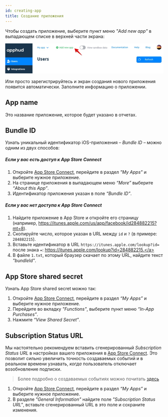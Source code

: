 ```yaml
---
id: creating-app
title: Создание приложения
---
```

Чтобы создать приложение, выберите пункт меню *"Add new app"* в выпадающем списке в верхней части экрана:

![New-app-step-1](assets/new-app-step-1.jpeg)

Или просто зарегистрируйтесь и экран создания нового приложения появится автоматически. Заполните информацию о приложении.

## App name

Это название приложение, которое будет указано в отчетах.

## Bundle ID

Узнать уникальный идентификатор iOS-приложения – *Bundle ID* – можно одним из двух способов:

##### Если у вас есть доступ к App Store Connect

1. Откройте <a href="https://appstoreconnect.apple.com/" target="_blank">App Store Connect</a>, перейдите в раздел *"My Apps"* и выберите нужное приложение.
2. На странице приложения в выпадающем меню *“More”* выберите *“About this App”*.
3. Идентификатор приложения указан в поле *“Bundle ID”*.

##### Если у вас нет доступа к App Store Connect

1. Найдите приложение в App Store и откройте его страницу (например, <a href="https://itunes.apple.com/us/app/facebook/id284882215?mt=8" target="_blank">https://itunes.apple.com/us/app/facebook/id284882215?mt=8</a>).
2. Скопируйте число, которое указан в URL между `id` и `?` (в примере: `284882215`).
3. Вставьте идентификатор в URL `https://itunes.apple.com/lookup?id=` после знака `=`: <a href="https://itunes.apple.com/lookup?id=284882215" target="_blank">https://itunes.apple.com/lookup?id=284882215.</a>
4. В файле `1.txt`, который браузер скачает по этому URL, найдите текст *"bundleId"*.

## App Store shared secret

Узнать App Store shared secret можно так:

1. Откройте <a href="https://appstoreconnect.apple.com/" target="_blank">App Store Connect</a>, перейдите в раздел *“My Apps”* и выберите нужное приложение.
2. Перейдите во вкладку *"Functions"*, выберите пункт меню *“In-App Purchases”*.
3. Нажмите *“View Shared Secret”*.

## Subscription Status URL

Мы настоятельно рекомендуем вставить сгенерированный *Subscription Status URL* в настройках вашего приложения в <a href="https://appstoreconnect.apple.com/" target="_blank">App Store Connect</a>. Это позволит сильно увеличить точность создаваемых событий и в реальном времени узнавать, *когда* пользователь отключает возобновление подписки.

> Более подробно о создаваемых событиях можно почитать [здесь](events.md)

1. Откройте <a href="https://appstoreconnect.apple.com/" target="_blank">App Store Connect</a>, перейдите в раздел *“My Apps”* и выберите нужное приложение.
2. В разделе *"General Information"* найдите поле *"Subscription Status URL"*, вставьте сгенерированный URL в это поле и сохраните изменения.